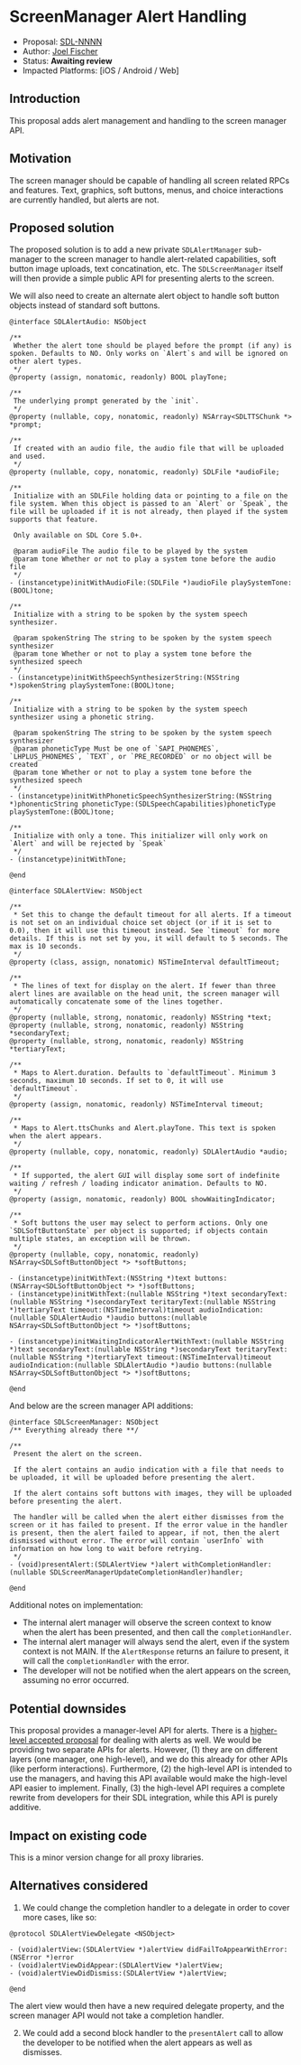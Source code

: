 # ScreenManager Alert Handling

* Proposal: [SDL-NNNN](NNNN-screen-manager-alerts.md)
* Author: [Joel Fischer](https://github.com/joeljfischer)
* Status: **Awaiting review**
* Impacted Platforms: [iOS / Android / Web]

## Introduction
This proposal adds alert management and handling to the screen manager API.

## Motivation
The screen manager should be capable of handling all screen related RPCs and features. Text, graphics, soft buttons, menus, and choice interactions are currently handled, but alerts are not.

## Proposed solution
The proposed solution is to add a new private `SDLAlertManager` sub-manager to the screen manager to handle alert-related capabilities, soft button image uploads, text concatination, etc. The `SDLScreenManager` itself will then provide a simple public API for presenting alerts to the screen.

We will also need to create an alternate alert object to handle soft button objects instead of standard soft buttons.

```objc
@interface SDLAlertAudio: NSObject

/**
 Whether the alert tone should be played before the prompt (if any) is spoken. Defaults to NO. Only works on `Alert`s and will be ignored on other alert types.
 */
@property (assign, nonatomic, readonly) BOOL playTone;

/**
 The underlying prompt generated by the `init`.
 */
@property (nullable, copy, nonatomic, readonly) NSArray<SDLTTSChunk *> *prompt;

/**
 If created with an audio file, the audio file that will be uploaded and used.
 */
@property (nullable, copy, nonatomic, readonly) SDLFile *audioFile;

/**
 Initialize with an SDLFile holding data or pointing to a file on the file system. When this object is passed to an `Alert` or `Speak`, the file will be uploaded if it is not already, then played if the system supports that feature.

 Only available on SDL Core 5.0+.

 @param audioFile The audio file to be played by the system
 @param tone Whether or not to play a system tone before the audio file
 */
- (instancetype)initWithAudioFile:(SDLFile *)audioFile playSystemTone:(BOOL)tone;

/**
 Initialize with a string to be spoken by the system speech synthesizer.

 @param spokenString The string to be spoken by the system speech synthesizer
 @param tone Whether or not to play a system tone before the synthesized speech
 */
- (instancetype)initWithSpeechSynthesizerString:(NSString *)spokenString playSystemTone:(BOOL)tone;

/**
 Initialize with a string to be spoken by the system speech synthesizer using a phonetic string.

 @param spokenString The string to be spoken by the system speech synthesizer
 @param phoneticType Must be one of `SAPI_PHONEMES`, `LHPLUS_PHONEMES`, `TEXT`, or `PRE_RECORDED` or no object will be created
 @param tone Whether or not to play a system tone before the synthesized speech
 */
- (instancetype)initWithPhoneticSpeechSynthesizerString:(NSString *)phonenticString phoneticType:(SDLSpeechCapabilities)phoneticType playSystemTone:(BOOL)tone;

/**
 Initialize with only a tone. This initializer will only work on `Alert` and will be rejected by `Speak`
 */
- (instancetype)initWithTone;

@end

@interface SDLAlertView: NSObject

/**
 * Set this to change the default timeout for all alerts. If a timeout is not set on an individual choice set object (or if it is set to 0.0), then it will use this timeout instead. See `timeout` for more details. If this is not set by you, it will default to 5 seconds. The max is 10 seconds.
 */
@property (class, assign, nonatomic) NSTimeInterval defaultTimeout;

/**
 * The lines of text for display on the alert. If fewer than three alert lines are available on the head unit, the screen manager will automatically concatenate some of the lines together.
 */
@property (nullable, strong, nonatomic, readonly) NSString *text;
@property (nullable, strong, nonatomic, readonly) NSString *secondaryText;
@property (nullable, strong, nonatomic, readonly) NSString *tertiaryText;

/**
 * Maps to Alert.duration. Defaults to `defaultTimeout`. Minimum 3 seconds, maximum 10 seconds. If set to 0, it will use `defaultTimeout`.
 */
@property (assign, nonatomic, readonly) NSTimeInterval timeout;

/**
 * Maps to Alert.ttsChunks and Alert.playTone. This text is spoken when the alert appears.
 */
@property (nullable, copy, nonatomic, readonly) SDLAlertAudio *audio;

/**
 * If supported, the alert GUI will display some sort of indefinite waiting / refresh / loading indicator animation. Defaults to NO.
 */
@property (assign, nonatomic, readonly) BOOL showWaitingIndicator;

/**
 * Soft buttons the user may select to perform actions. Only one `SDLSoftButtonState` per object is supported; if objects contain multiple states, an exception will be thrown.
 */
@property (nullable, copy, nonatomic, readonly) NSArray<SDLSoftButtonObject *> *softButtons;

- (instancetype)initWithText:(NSString *)text buttons:(NSArray<SDLSoftButtonObject *> *)softButtons;
- (instancetype)initWithText:(nullable NSString *)text secondaryText:(nullable NSString *)secondaryText teritaryText:(nullable NSString *)tertiaryText timeout:(NSTimeInterval)timeout audioIndication:(nullable SDLAlertAudio *)audio buttons:(nullable NSArray<SDLSoftButtonObject *> *)softButtons;

- (instancetype)initWaitingIndicatorAlertWithText:(nullable NSString *)text secondaryText:(nullable NSString *)secondaryText teritaryText:(nullable NSString *)tertiaryText timeout:(NSTimeInterval)timeout audioIndication:(nullable SDLAlertAudio *)audio buttons:(nullable NSArray<SDLSoftButtonObject *> *)softButtons;

@end
```

And below are the screen manager API additions:

```objc
@interface SDLScreenManager: NSObject
/** Everything already there **/

/**
 Present the alert on the screen.
 
 If the alert contains an audio indication with a file that needs to be uploaded, it will be uploaded before presenting the alert.
 
 If the alert contains soft buttons with images, they will be uploaded before presenting the alert.
 
 The handler will be called when the alert either dismisses from the screen or it has failed to present. If the error value in the handler is present, then the alert failed to appear, if not, then the alert dismissed without error. The error will contain `userInfo` with information on how long to wait before retrying.
 */
- (void)presentAlert:(SDLAlertView *)alert withCompletionHandler:(nullable SDLScreenManagerUpdateCompletionHandler)handler;

@end
```

Additional notes on implementation:
- The internal alert manager will observe the screen context to know when the alert has been presented, and then call the `completionHandler`.
- The internal alert manager will always send the alert, even if the system context is not MAIN. If the `AlertResponse` returns an failure to present, it will call the `completionHandler` with the error.
- The developer will not be notified when the alert appears on the screen, assuming no error occurred.

## Potential downsides
This proposal provides a manager-level API for alerts. There is a [higher-level accepted proposal](https://github.com/smartdevicelink/sdl_evolution/blob/master/proposals/0201-high-level-interface-overlay-controllers.md) for dealing with alerts as well. We would be providing two separate APIs for alerts. However, (1) they are on different layers (one manager, one high-level), and we do this already for other APIs (like perform interactions). Furthermore, (2) the high-level API is intended to use the managers, and having this API available would make the high-level API easier to implement. Finally, (3) the high-level API requires a complete rewrite from developers for their SDL integration, while this API is purely additive.

## Impact on existing code
This is a minor version change for all proxy libraries.

## Alternatives considered
1. We could change the completion handler to a delegate in order to cover more cases, like so:

```objc
@protocol SDLAlertViewDelegate <NSObject>

- (void)alertView:(SDLAlertView *)alertView didFailToAppearWithError:(NSError *)error
- (void)alertViewDidAppear:(SDLAlertView *)alertView;
- (void)alertViewDidDismiss:(SDLAlertView *)alertView;

@end
```

The alert view would then have a new required delegate property, and the screen manager API would not take a completion handler.

2. We could add a second block handler to the `presentAlert` call to allow the developer to be notified when the alert appears as well as dismisses.